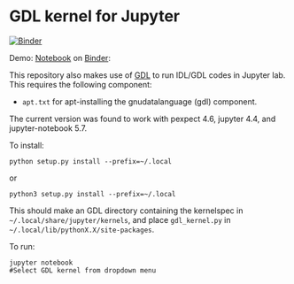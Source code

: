 # GDL kernel for Jupyter

[![Binder](https://mybinder.org/badge_logo.svg)](https://mybinder.org/v2/gh/equib/gdl_kernel/HEAD?labpath=notebooks%2Fdemo_gdl.ipynb)

Demo: [Notebook](notebooks/demo_gdl.ipynb) on [Binder](https://mybinder.org/v2/gh/equib/gdl_kernel/HEAD?labpath=notebooks%2Fdemo_gdl.ipynb):


This repository also makes use of [GDL](https://github.com/gnudatalanguage/gdl) to run IDL/GDL codes in Jupyter lab. This requires the following component:

* `apt.txt` for apt-installing the gnudatalanguage (gdl) component.

The current version was found to work with pexpect 4.6, jupyter 4.4, and jupyter-notebook 5.7. 

To install:
```
python setup.py install --prefix=~/.local
```
or
```
python3 setup.py install --prefix=~/.local
```

This should make an GDL directory containing the kernelspec in `~/.local/share/jupyter/kernels`, and place `gdl_kernel.py` in `~/.local/lib/pythonX.X/site-packages`.

To run:
```
jupyter notebook 
#Select GDL kernel from dropdown menu
```
